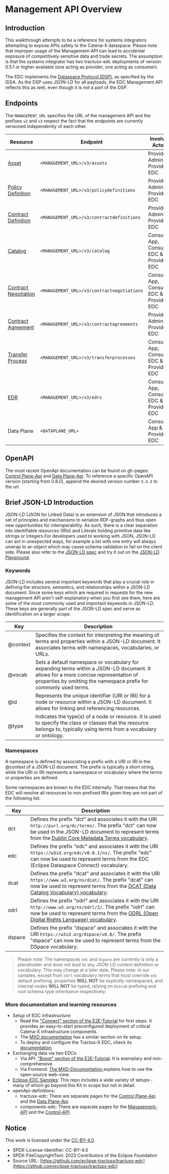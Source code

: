# Management API Overview

## Introduction

This walkthrough attempts to be a reference for systems integrators attempting to expose APIs safely to the Catena-X
dataspace.
Please note that improper usage of the Management-API can lead to accidental exposure of competitively sensitive data
and trade secrets. The assumption is that the systems integrator has two tractusx-edc deployments of version 0.5.1 or
higher available (one acting as provider, one acting as consumer).

The EDC implements the [Dataspace Protocol (DSP)](https://docs.internationaldataspaces.org/dataspace-protocol/overview/readme),
as specified by the IDSA. As the DSP uses JSON-LD for all payloads, the EDC Management API reflects this as well, even
though it is not a part of the DSP.

## Endpoints

The `MANAGEMENT_URL` specifies the URL of the management API and the prefixes `v2` and `v3` respect the fact that the
endpoints are currently versioned independently of each other.

| Resource                                           | Endpoint                                   | Involved Actors                           |
|----------------------------------------------------|--------------------------------------------|-------------------------------------------|
| [Asset](01_assets.md)                              | `<MANAGEMENT_URL>/v3/assets`               | Provider Admin & Provider EDC             |
| [Policy Definition](02_policies.md)                | `<MANAGEMENT_URL>/v3/policydefinitions`    | Provider Admin & Provider EDC             |
| [Contract Definition](03_contractdefinitions.md)   | `<MANAGEMENT_URL>/v3/contractdefinitions`  | Provider Admin & Provider EDC             |
| [Catalog](04_catalog.md)                           | `<MANAGEMENT_URL>/v3/catalog`              | Consumer App, Consumer EDC & Provider EDC |
| [Contract Negotiation](05_contractnegotiations.md) | `<MANAGEMENT_URL>/v3/contractnegotiations` | Consumer App, Consumer EDC & Provider EDC |
| [Contract Agreement](08_contractagreements.md)     | `<MANAGEMENT_URL>/v3/contractagreements`   | Provider Admin & Provider EDC             |
| [Transfer Process](06_transferprocesses.md)        | `<MANAGEMENT_URL>/v3/transferprocesses`    | Consumer App, Consumer EDC & Provider EDC |
| [EDR](07_edrs.md)                                  | `<MANAGEMENT_URL>/v3/edrs`                 | Consumer App, Consumer EDC & Provider EDC |
| Data Plane                                         | `<DATAPLANE_URL>`                          | Consumer App & Provider EDC               |

## OpenAPI

The most recent OpenApi documentation can be found on gh-pages:
[Control Plane-Api](https://eclipse-tractusx.github.io/tractusx-edc/openapi/control-plane-api/) and
[Data Plane-Api](https://eclipse-tractusx.github.io/tractusx-edc/openapi/data-plane-api/).
To reference a specific OpenAPI version (starting from 0.8.0), append the desired version number `X.X.X` to the url.

## Brief JSON-LD Introduction

JSON-LD (JSON for Linked Data) is an extension of JSON that introduces a set of principles and mechanisms to serialize
RDF-graphs and thus open new opportunities for interoperability. As such, there is a clear separation into identifiable
resources (IRIs) and Literals holding primitive data like strings or integers.For developers used to working with JSON,
JSON-LD can act in unexpected ways, for example a list with one entry will always unwrap to an object which may cause
schema validation to fail on the client side. Please also refer to
the [JSON-LD spec](https://www.w3.org/TR/json-ld11/) and try it out on
the [JSON-LD Playground](https://json-ld.org/playground/).

### Keywords

JSON-LD includes several important keywords that play a crucial role in defining the structure, semantics, and
relationships
within a JSON-LD document. Since some keys which are required in requests for the new management API aren't
self-explanatory
when you first see them, here are some of the most commonly used and important keywords in JSON-LD.
These keys are generally part of the JSON-LD spec and serve as identification on a larger scope.

| Key      | Description                                                                                                                                                                                               |
|----------|-----------------------------------------------------------------------------------------------------------------------------------------------------------------------------------------------------------|
| @context | Specifies the context for interpreting the meaning of terms and properties within a JSON-LD document. It associates terms with namespaces, vocabularies, or URLs.                                         |
| @vocab   | Sets a default namespace or vocabulary for expanding terms within a JSON-LD document. It allows for a more concise representation of properties by omitting the namespace prefix for commonly used terms. |
| @id      | Represents the unique identifier (URI or IRI) for a node or resource within a JSON-LD document. It allows for linking and referencing resources.                                                          |
| @type    | Indicates the type(s) of a node or resource. It is used to specify the class or classes that the resource belongs to, typically using terms from a vocabulary or ontology.                                |

### Namespaces

A namespace is defined by associating a prefix with a URI or IRI in the @context of a JSON-LD document. The prefix is
typically a short string, while the URI or IRI represents a namespace or vocabulary where the terms or properties are
defined.

Some namespaces are known to the EDC internally. That means that the EDC will resolve all resources to non-prefixed IRIs
given they are not part of the following list:

| Key    | Description                                                                                                                                                                                                                                    |
|--------|------------------------------------------------------------------------------------------------------------------------------------------------------------------------------------------------------------------------------------------------|
| dct    | Defines the prefix "dct" and associates it with the URI `http://purl.org/dc/terms/`. The prefix "dct" can now be used in the JSON-LD document to represent terms from the [Dublin Core Metadata Terms vocabulary](https://purl.org/dc/terms/). |
| edc    | Defines the prefix "edc" and associates it with the URI `https://w3id.org/edc/v0.0.1/ns/`. The prefix "edc" can now be used to represent terms from the EDC (Eclipse Dataspace Connect) vocabulary.                                            |
| dcat   | Defines the prefix "dcat" and associates it with the URI `https://www.w3.org/ns/dcat/`. The prefix "dcat" can now be used to represent terms from the [DCAT (Data Catalog Vocabulary) vocabulary](https://www.w3.org/ns/dcat/).                |
| odrl   | Defines the prefix "odrl" and associates it with the URI `http://www.w3.org/ns/odrl/2/`. The prefix "odrl" can now be used to represent terms from the [ODRL (Open Digital Rights Language) vocabulary](http://www.w3.org/ns/odrl/2/).         |
| dspace | Defines the prefix "dspace" and associates it with the URI `https://w3id.org/dspace/v0.8/`. The prefix "dspace" can now be used to represent terms from the DSpace vocabulary.                                                                 |

> Please note: The namespaces `edc` and `dspace` are currently is only a placeholder and does not lead to any JSON-LD context definition
> or vocabulary.
> This may change at a later date.
> Please note: In our samples, except from `odrl` vocabulary terms that must override `edc` default prefixing,
> properties **WILL NOT** be explicitly namespaced, and internal nodes **WILL NOT** be typed, relying on `@vocab`
> prefixing and root schema type inheritance respectively.

### More documentation and learning resources

- Setup of EDC infrastructure:
    - Read
      the ["Connect" section of the E2E-Tutorial](https://eclipse-tractusx.github.io/docs/tutorials/e2e/connect/prepareInfrastructure)
      for first steps. It provides an easy-to-start preconfigured deployment of critical Catena-X infrastructure
      components.
    - The [MXD documentation](https://eclipse-edc.github.io/docs/#/submodule/MinimumViableDataspace/docs/developer/continuous-deployment/continuous_deployment) has a similar section on its setup.
    - To deploy and configure the Tractus-X EDC, check
      its [documentation](https://github.com/eclipse-tractusx/tractusx-edc/blob/main/README.md).
- Exchanging data via two EDCs:
    - Via API: ["Boost" section of the E2E-Tutorial](https://eclipse-tractusx.github.io/docs/tutorials/e2e/boost/). It
      is
      exemplary and non-comprehensive.
    - Via
      Frontend: [The MXD-Documentation ](https://eclipse-edc.github.io/docs/#/submodule/MinimumViableDataspace/docs/developer/?id=scenarios-covered)
      explains how to use the open-source web-view.
- [Eclipse-EDC Samples](https://github.com/eclipse-edc/Samples): This repo includes a wide variety of setups - many of
  which
  go beyond this Kit in scope but not in detail.
- openApi-definitions: 
  - tractusx-edc: There are separate pages for
    the [Control Plane-Api](https://eclipse-tractusx.github.io/tractusx-edc/openapi/control-plane-api/) and
    the [Data Plane-Api](https://eclipse-tractusx.github.io/tractusx-edc/openapi/data-plane-api/).
  - components-edc: There are separate pages for
  the [Management-API](https://eclipse-edc.github.io/Connector/openapi/management-api/) and
  the [Control-API](https://eclipse-edc.github.io/Connector/openapi/control-api/).

## Notice

This work is licensed under the [CC-BY-4.0](https://creativecommons.org/licenses/by/4.0/legalcode).

- SPDX-License-Identifier: CC-BY-4.0
- SPDX-FileCopyrightText: 2023 Contributors of the Eclipse Foundation
- Source URL: [https://github.com/eclipse-tractusx/tractusx-edc](https://github.com/eclipse-tractusx/tractusx-edc)
